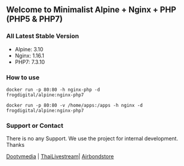 ## Welcome to Minimalist Alpine + Nginx + PHP (PHP5 & PHP7)

### All Latest Stable Version
- Alpine: 3.10
- Nginx: 1.16.1
- PHP7: 7.3.10

### How to use
<code>docker run -p 80:80 -h nginx-php -d frogdigital/alpine:nginx-php7</code>

<code>docker run -p 80:80 -v /home/apps:/apps -h nginx -d frogdigital/alpine:nginx-php7</code>

### Support or Contact
There is no any Support. We use the project for internal development. Thanks

<a href="http://www.dootvmedia.com" target="_blank">Dootvmedia</a> | <a href="http://www.thailivestream.com"  target="_blank">ThaiLivestream</a>| <a href="http://www.airbondstore.com"  target="_blank">Airbondstore</a>

